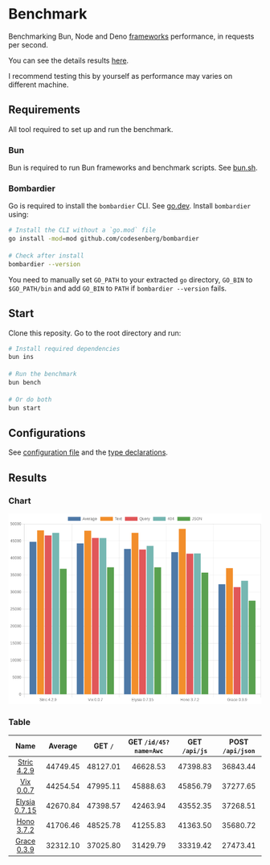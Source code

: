 # Benchmark
Benchmarking Bun, Node and Deno [frameworks](/src) performance, in requests per second.

You can see the details results [here](/results/index.md). 

I recommend testing this by yourself as performance may varies on different machine.

## Requirements
All tool required to set up and run the benchmark.

### Bun
Bun is required to run Bun frameworks and benchmark scripts. See [bun.sh](https://bun.sh).

### Bombardier
Go is required to install the `bombardier` CLI. See [go.dev](https://go.dev).
Install `bombardier` using:
```bash
# Install the CLI without a `go.mod` file
go install -mod=mod github.com/codesenberg/bombardier

# Check after install
bombardier --version
```
You need to manually set `GO_PATH` to your extracted `go` directory, `GO_BIN` to `$GO_PATH/bin` and add `GO_BIN` to `PATH` if `bombardier --version` fails.

## Start
Clone this reposity. Go to the root directory and run:
```bash
# Install required dependencies
bun ins

# Run the benchmark
bun bench

# Or do both
bun start
```

## Configurations
See [configuration file](/config.ts) and the [type declarations](/lib/types.ts). 

## Results

### Chart
![Chart](/results/chart.png)

### Table 


| Name | Average | GET `/` | GET `/id/45?name=Awc` | GET `/api/js` | POST `/api/json` |
|  :---: | :---: | :---: | :---: | :---: | :---: |
| [Stric 4.2.9](/results/main/Stric) | 44749.45 | 48127.01 | 46628.53 | 47398.83 | 36843.44 |
| [Vix 0.0.7](/results/main/Vix) | 44254.54 | 47995.11 | 45888.63 | 45856.79 | 37277.65 |
| [Elysia 0.7.15](/results/main/Elysia) | 42670.84 | 47398.57 | 42463.94 | 43552.35 | 37268.51 |
| [Hono 3.7.2](/results/main/Hono) | 41706.46 | 48525.78 | 41255.83 | 41363.50 | 35680.72 |
| [Grace 0.3.9](/results/main/Grace) | 32312.10 | 37025.80 | 31429.79 | 33319.42 | 27473.41 |